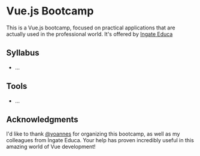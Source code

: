 # Vue.js Bootcamp
This is a Vue.js bootcamp, focused on practical applications that are actually used in the professional world. It's offered by [Ingate Educa](https://ingate.com.br/)

## Syllabus
* ...

## Tools
* ...

## Acknowledgments
I'd like to thank [@yoannes](https://github.com/yoannes) for organizing this bootcamp, as well as my colleagues from Ingate Educa. Your help has proven incredibly useful in this amazing world of Vue development!
